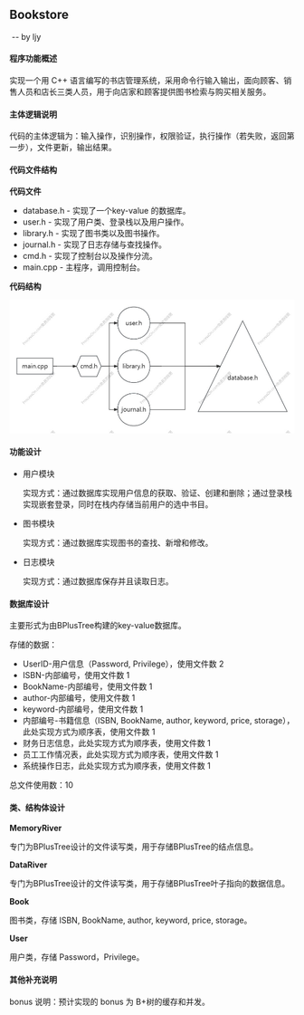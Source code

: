 ## Bookstore

​													                                                                          -- by ljy

#### 程序功能概述

实现一个用 C++ 语言编写的书店管理系统，采用命令行输入输出，面向顾客、销售人员和店长三类人员，用于向店家和顾客提供图书检索与购买相关服务。



#### 主体逻辑说明

代码的主体逻辑为：输入操作，识别操作，权限验证，执行操作（若失败，返回第一步），文件更新，输出结果。



#### 代码文件结构

**代码文件**

- database.h - 实现了一个key-value 的数据库。
- user.h - 实现了用户类、登录栈以及用户操作。
- library.h - 实现了图书类以及图书操作。
- journal.h - 实现了日志存储与查找操作。
- cmd.h - 实现了控制台以及操作分流。
- main.cpp - 主程序，调用控制台。

**代码结构**

![代码结构图](代码结构图.jpg)



#### 功能设计

- 用户模块

  实现方式：通过数据库实现用户信息的获取、验证、创建和删除；通过登录栈实现嵌套登录，同时在栈内存储当前用户的选中书目。

- 图书模块

  实现方式：通过数据库实现图书的查找、新增和修改。

- 日志模块

  实现方式：通过数据库保存并且读取日志。



#### 数据库设计

主要形式为由BPlusTree构建的key-value数据库。

存储的数据：

- UserID-用户信息（Password, Privilege），使用文件数 2
- ISBN-内部编号，使用文件数 1
- BookName-内部编号，使用文件数 1
- author-内部编号，使用文件数 1
- keyword-内部编号，使用文件数 1
- 内部编号-书籍信息（ISBN, BookName, author, keyword, price, storage），此处实现方式为顺序表，使用文件数 1
- 财务日志信息，此处实现方式为顺序表，使用文件数 1
- 员工工作情况表，此处实现方式为顺序表，使用文件数 1
- 系统操作日志，此处实现方式为顺序表，使用文件数 1

总文件使用数：10



#### 类、结构体设计

**MemoryRiver**

专门为BPlusTree设计的文件读写类，用于存储BPlusTree的结点信息。

**DataRiver**

专门为BPlusTree设计的文件读写类，用于存储BPlusTree叶子指向的数据信息。

**Book**

图书类，存储 ISBN, BookName, author, keyword, price, storage。

**User**

用户类，存储 Password，Privilege。



#### 其他补充说明

bonus 说明：预计实现的 bonus 为 B+树的缓存和并发。